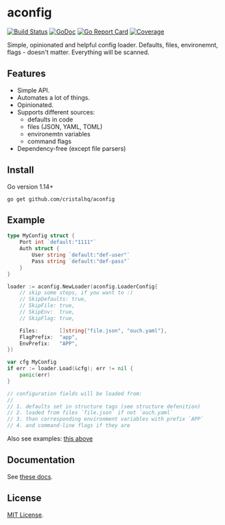 # aconfig

[![Build Status][build-img]][build-url]
[![GoDoc][doc-img]][doc-url]
[![Go Report Card][reportcard-img]][reportcard-url]
[![Coverage][coverage-img]][coverage-url]

Simple, opinionated and helpful config loader. Defaults, files, environemnt, flags - doesn't matter. Everything will be scanned.

## Features

* Simple API.
* Automates a lot of things.
* Opinionated.
* Supports different sources:
  * defaults in code
  * files (JSON, YAML, TOML)
  * environemtn variables
  * command flags  
* Dependency-free (except file parsers)

## Install

Go version 1.14+

```
go get github.com/cristalhq/aconfig
```

## Example

```go
type MyConfig struct {
	Port int `default:"1111"`
	Auth struct {
		User string `default:"def-user"`
		Pass string `default:"def-pass"`
	}
}

loader := aconfig.NewLoader(aconfig.LoaderConfig{
	// skip some steps, if you want to :)
    // SkipDefaults: true,
    // SkipFile: true,
    // SkipEnv:  true,
    // SkipFlag: true,

	Files:       []string{"file.json", "ouch.yaml"},
	FlagPrefix:  "app",
	EnvPrefix:   "APP",
})

var cfg MyConfig
if err := loader.Load(&cfg); err != nil {
	panic(err)
}

// configuration fields will be loaded from:
//
// 1. defaults set in structure tags (see structure defenition)
// 2. loaded from files `file.json` if not `ouch.yaml`
// 3. than corresponding environment variables with prefix `APP`
// 4. and command-line flags if they are
```

Also see examples: [this above](https://github.com/cristalhq/aconfig/blob/master/example_test.go)

## Documentation

See [these docs][doc-url].

## License

[MIT License](LICENSE).

[build-img]: https://github.com/cristalhq/aconfig/workflows/build/badge.svg
[build-url]: https://github.com/cristalhq/aconfig/actions
[doc-img]: https://godoc.org/github.com/cristalhq/aconfig?status.svg
[doc-url]: https://pkg.go.dev/github.com/cristalhq/aconfig
[reportcard-img]: https://goreportcard.com/badge/cristalhq/aconfig
[reportcard-url]: https://goreportcard.com/report/cristalhq/aconfig
[coverage-img]: https://codecov.io/gh/cristalhq/aconfig/branch/master/graph/badge.svg
[coverage-url]: https://codecov.io/gh/cristalhq/aconfig
